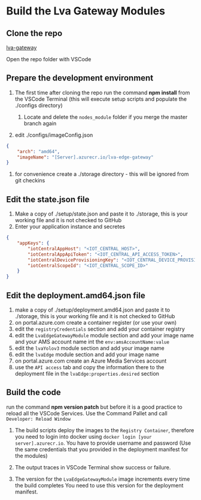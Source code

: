 # Build the Lva Gateway Modules

## Clone the repo

[lva-gateway](https://github.com/sseiber/lva-gateway)

Open the repo folder with VSCode

## Prepare the development environment

1. The first time after cloning the repo run the command **npm install** from the VSCode Terminal (this will execute setup scripts and populate the ./configs directory)

    1. Locate and delete the `nodes_module` folder if you merge the master branch again

1. edit ./configs/imageConfig.json

```json
{
    "arch": "amd64",
    "imageName": "[Server].azurecr.io/lva-edge-gateway"
}
```

1. for convenience create a ./storage directory - this will be ignored from git checkins

## Edit the state.json file

1. Make a copy of ./setup/state.json and paste it to ./storage, this is your working file and it is not checked to GitHub
1. Enter your application instance and secretes

```json
{
    "appKeys": {
        "iotCentralAppHost": "<IOT_CENTRAL_HOST>",
        "iotCentralAppApiToken": "<IOT_CENTRAL_API_ACCESS_TOKEN>",
        "iotCentralDeviceProvisioningKey": "<IOT_CENTRAL_DEVICE_PROVISIONING_KEY>",
        "iotCentralScopeId": "<IOT_CENTRAL_SCOPE_ID>"
    }
}
```

## Edit the deployment.amd64.json file

1. make a copy of ./setup/deployment.amd64.json and paste it to ./storage, this is your working file and it is not checked to GitHub
1. on portal.azure.com create a container register (or use your own)
1. edit the `registryCredentials` section and add your container registry
1. edit the `LvaEdgeGatewayModule` module section and add your image name and your AMS account name int the `env:amsAccountName:value`
1. edit the `lvaYolov3` module section and add your image name
1. edit the `lvaEdge` module section and add your image name
1. on portal.azure.com create an Azure Media Services account
1. use the `API access` tab and copy the information there to the deployment file in the `lvaEdge:properties.desired` section

## Build the code

run the command **npm version patch** but before it is a good practice to reload all the VSCode Services. Use the Command Pallet and call `Developer: Reload Window`

1. The build scripts deploy the images to the `Registry Container`, therefore you need to login into docker using
`docker login [your server].azurecr.io`. You have to provide username and password (Use the same credentials that you provided in the deployment manifest for the modules)

1. The output traces in VSCode Terminal show success or failure.

1. The version for the `LvaEdgeGatewayModule` image increments every time the build completes
You need to use this version for the deployment manifest.
